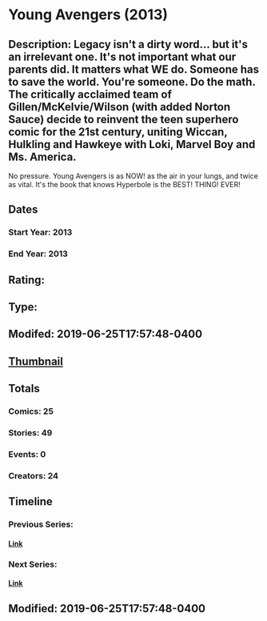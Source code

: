 # Young Avengers (2013)
## Description: Legacy isn't a dirty word... but it's an irrelevant one. It's not important what our parents did. It matters what WE do. Someone has to save the world. You're someone. Do the math. The critically acclaimed team of Gillen/McKelvie/Wilson (with added Norton Sauce) decide to reinvent the teen superhero comic for the 21st century, uniting Wiccan, Hulkling and Hawkeye with Loki, Marvel Boy and Ms. America.
No pressure. Young Avengers is as NOW! as the air in your lungs, and twice as vital. It's the book that knows Hyperbole is the BEST! THING! EVER!
## Dates
### Start Year: 2013
### End Year: 2013
## Rating: 
## Type: 
## Modifed: 2019-06-25T17:57:48-0400
## [Thumbnail](http://i.annihil.us/u/prod/marvel/i/mg/f/50/50fef53a5eaf4.jpg)
## Totals
### Comics: 25
### Stories: 49
### Events: 0
### Creators: 24
## Timeline
### Previous Series: 
#### [Link]()
### Next Series: 
#### [Link]()
## Modified: 2019-06-25T17:57:48-0400